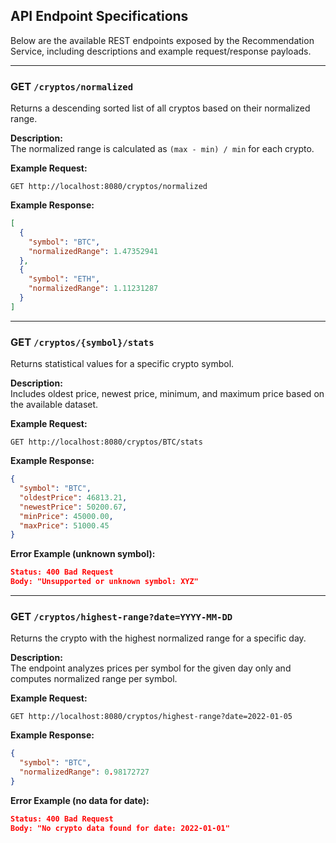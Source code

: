 ## API Endpoint Specifications

Below are the available REST endpoints exposed by the Recommendation Service, including descriptions and example request/response payloads.

---

### GET `/cryptos/normalized`

Returns a descending sorted list of all cryptos based on their normalized range.

**Description:**  
The normalized range is calculated as `(max - min) / min` for each crypto.

**Example Request:**  
```
GET http://localhost:8080/cryptos/normalized
```

**Example Response:**  
```json
[
  {
    "symbol": "BTC",
    "normalizedRange": 1.47352941
  },
  {
    "symbol": "ETH",
    "normalizedRange": 1.11231287
  }
]
```

---

### GET `/cryptos/{symbol}/stats`

Returns statistical values for a specific crypto symbol.

**Description:**  
Includes oldest price, newest price, minimum, and maximum price based on the available dataset.

**Example Request:**  
```
GET http://localhost:8080/cryptos/BTC/stats
```

**Example Response:**  
```json
{
  "symbol": "BTC",
  "oldestPrice": 46813.21,
  "newestPrice": 50200.67,
  "minPrice": 45000.00,
  "maxPrice": 51000.45
}
```

**Error Example (unknown symbol):**  
```json
Status: 400 Bad Request
Body: "Unsupported or unknown symbol: XYZ"
```

---

### GET `/cryptos/highest-range?date=YYYY-MM-DD`

Returns the crypto with the highest normalized range for a specific day.

**Description:**  
The endpoint analyzes prices per symbol for the given day only and computes normalized range per symbol.

**Example Request:**  
```
GET http://localhost:8080/cryptos/highest-range?date=2022-01-05
```

**Example Response:**  
```json
{
  "symbol": "BTC",
  "normalizedRange": 0.98172727
}
```

**Error Example (no data for date):**  
```json
Status: 400 Bad Request
Body: "No crypto data found for date: 2022-01-01"
```